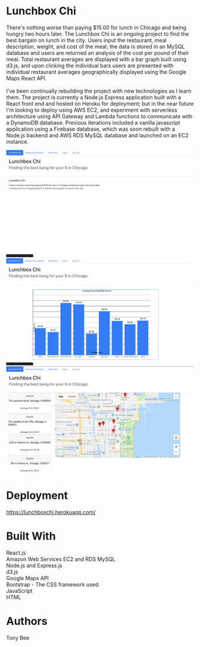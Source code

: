 # Lunchbox Chi
There's nothing worse than paying $15.00 for lunch in Chicago and being hungry two hours later. The Lunchbox Chi is an ongoing project to find the best bargain on lunch in the city. Users input the restaurant, meal description, weight, and cost of the meal; the data is stored in an MySQL database and users are returned an analysis of the cost per pound of their meal. Total restaurant averages are displayed with a bar graph built using d3.js, and upon clicking the individual bars users are presented with individual restaurant averages geographically displayed using the Google Maps React API. <br/>
<br/>
I've been continually rebuilding the project with new technologies as I learn them. The project is currently a Node.js Express application built with a React front end and hosted on Heroku for deployment; but in the near future I'm looking to deploy using AWS EC2, and experiment with serverless architecture using API Gateway and Lambda functions to communicate with a DynamoDB database. Previous iterations included a vanilla javascript application using a Firebase database, which was soon rebuilt with a Node.js backend and AWS RDS MySQL database and launched on an EC2 instance.

![Lunchbox Chi1](public/assets/images/lunchbox_chi1.png)
![Lunchbox Chi2](public/assets/images/lunchbox_chi2.png)
![Lunchbox Chi3](public/assets/images/lunchbox_chi3.png)


# Deployment
https://lunchboxchi.herokuapp.com/

# Built With
React.js<br/>
Amazon Web Services EC2 and RDS MySQL <br/>
Node.js and Express.js <br/>
d3.js <br/>
Google Maps API <br/>
Bootstrap - The CSS framework used. <br/>
JavaScript <br/>
HTML <br/>

# Authors
Tony Bee